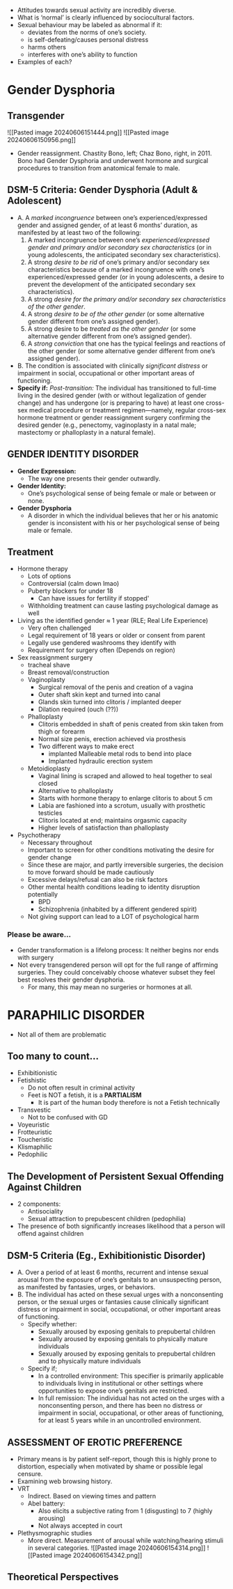 -  Attitudes towards sexual activity are incredibly diverse. 
-  What is ‘normal’ is clearly influenced by sociocultural factors. 
-  Sexual behaviour may be labeled as abnormal if it: 
	-  deviates from the norms of one’s society. 
	-  is self-defeating/causes personal distress 
	-  harms others 
	-  interferes with one’s ability to function 
-  Examples of each?
# Gender Dysphoria
## Transgender
![[Pasted image 20240606151444.png]]
![[Pasted image 20240606150956.png]]
- Gender reassignment. Chastity Bono, left; Chaz Bono, right, in 2011. Bono had Gender Dysphoria and underwent hormone and surgical procedures to transition from anatomical female to male.
## DSM-5 Criteria: Gender Dysphoria (Adult & Adolescent)

-  A. A *marked incongruence* between one’s experienced/expressed gender and assigned gender, of at least 6 months’ duration, as manifested by at least two of the following: 
	1. A marked incongruence between one’s *experienced/expressed gender and primary and/or secondary sex characteristics* (or in young adolescents, the anticipated secondary sex characteristics). 
	2. A strong *desire to be rid* of one’s primary and/or secondary sex characteristics because of a marked incongruence with one’s experienced/expressed gender (or in young adolescents, a desire to prevent the development of the anticipated secondary sex characteristics). 
	3. A strong *desire for the primary and/or secondary sex characteristics of the other gender*. 
	4. A strong *desire to be of the other gender* (or some alternative gender different from one’s assigned gender).
	5. A strong desire to be *treated as the other gender* (or some alternative gender different from one’s assigned gender). 
	6. A *strong conviction* that one has the typical feelings and reactions of the other gender (or some alternative gender different from one’s assigned gender). 
- B. The condition is associated with clinically *significant distress* or impairment in social, occupational or other important areas of functioning.
- **Specify if:** *Post-transition:* The individual has transitioned to full-time living in the desired gender (with or without legalization of gender change) and has undergone (or is preparing to have) at least one cross-sex medical procedure or treatment regimen—namely, regular cross-sex hormone treatment or gender reassignment surgery confirming the desired gender (e.g., penectomy, vaginoplasty in a natal male; mastectomy or phalloplasty in a natural female).
## GENDER IDENTITY DISORDER 
- **Gender Expression:**
	- The way one presents their gender outwardly.
- **Gender Identity:**
	- One’s psychological sense of being female or male or between or none.
- **Gender Dysphoria**
	- A disorder in which the individual believes that her or his anatomic gender is inconsistent with his or her psychological sense of being male or female.
## Treatment
- Hormone therapy
	- Lots of options
	- Controversial (calm down lmao)
	- Puberty blockers for under 18
		- Can have issues for fertility if stopped'
	- Withholding treatment can cause lasting psychological damage as well
- Living as the identified gender ≈ 1 year (RLE; Real Life Experience) 
	- Very often challenged
	- Legal requirement of 18 years or older or consent from parent
	- Legally use gendered washrooms they identify with
	- Requirement for surgery often (Depends on region)
- Sex reassignment surgery 
	- tracheal shave
	- Breast removal/construction
	- Vaginoplasty
		- Surgical removal of the penis and creation of a vagina
		- Outer shaft skin kept and turned into canal
		- Glands skin turned into clitoris / implanted deeper
		- Dilation required (ouch (??))
	- Phalloplasty
		- Clitoris embedded in shaft of penis created from skin taken from thigh or forearm
		- Normal size penis, erection achieved via prosthesis
		- Two different ways to make erect
			- implanted Malleable metal rods to bend into place
			- Implanted hydraulic erection system
	- Metoidioplasty
		- Vaginal lining is scraped and allowed to heal together to seal closed 
		- Alternative to phalloplasty 
		- Starts with hormone therapy to enlarge clitoris to about 5 cm 
		- Labia are fashioned into a scrotum, usually with prosthetic testicles 
		- Clitoris located at end; maintains orgasmic capacity
		- Higher levels of satisfaction than phalloplasty
- Psychotherapy 
	- Necessary throughout 
	- Important to screen for other conditions motivating the desire for gender change 
	- Since these are major, and partly irreversible surgeries, the decision to move forward should be made cautiously 
	- Excessive delays/refusal can also be risk factors
	- Other mental health conditions leading to identity disruption potentially
		- BPD
		- Schizophrenia (inhabited by a different gendered spirit)
	- Not giving support can lead to a LOT of psychological harm
### Please be aware…
- Gender transformation is a lifelong process: It neither begins nor ends with surgery
- Not every transgendered person will opt for the full range of affirming surgeries. They could conceivably choose whatever subset they feel best resolves their gender dysphoria.
	- For many, this may mean no surgeries or hormones at all.
# PARAPHILIC DISORDER
- Not all of them are problematic
## Too many to count…
- Exhibitionistic
- Fetishistic
	- Do not often result in criminal activity
	- Feet is NOT a fetish, it is a **PARTIALISM**
		- It is part of the human body therefore is not a Fetish technically
- Transvestic
	- Not to be confused with GD
- Voyeuristic
- Frotteuristic
- Toucheristic
- Klismaphilic
- Pedophilic
## The Development of Persistent Sexual Offending Against Children
- 2 components:
	- Antisociality
	- Sexual attraction to prepubescent children (pedophilia)
- The presence of both significantly increases likelihood that a person will offend against children
## DSM-5 Criteria (Eg., Exhibitionistic Disorder)
- A. Over a period of at least 6 months, recurrent and intense sexual arousal from the exposure of one’s genitals to an unsuspecting person, as manifested by fantasies, urges, or behaviors.
- B. The individual has acted on these sexual urges with a nonconsenting person, or the sexual urges or fantasies cause clinically significant distress or impairment in social, occupational, or other important areas of functioning.
	- Specify whether:
		- Sexually aroused by exposing genitals to prepubertal children
		- Sexually aroused by exposing genitals to physically mature individuals
		- Sexually aroused by exposing genitals to prepubertal children and to physically mature individuals
	- Specify if;
		- In a controlled environment: This specifier is primarily applicable to individuals living in institutional or other settings where opportunities to expose one’s genitals are restricted.
		- In full remission: The individual has not acted on the urges with a nonconsenting person, and there has been no distress or impairment in social, occupational, or other areas of functioning, for at least 5 years while in an uncontrolled environment.
## ASSESSMENT OF EROTIC PREFERENCE
- Primary means is by patient self-report, though this is highly prone to distortion, especially when motivated by shame or possible legal censure.
- Examining web browsing history.
- VRT
	- Indirect. Based on viewing times and pattern
	- Abel battery: 
		- Also elicits a subjective rating from 1 (disgusting) to 7 (highly arousing)
		- Not always accepted in court 
- Plethysmographic studies
	- More direct. Measurement of arousal while watching/hearing stimuli in several categories.
![[Pasted image 20240606154314.png]]
![[Pasted image 20240606154342.png]]
## Theoretical Perspectives
